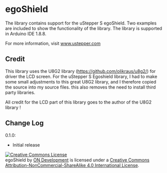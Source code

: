 # egoShield

The library contains support for the uStepper S egoShield. Two examples are included to show the functionality of the library.
The library is supported in Arduino IDE 1.8.8.

For more information, visit www.ustepper.com

## Credit
This library uses the U8G2 library (https://github.com/olikraus/u8g2/) for driver the LCD screen. 
For the uStepper S Egoshield library, I had to make some small adjustments to this great U8G2 library, and I therefore copied the source into 
my source files. this also removes the need to install third party libraries.

All credit for the LCD part of this library goes to the author of the U8G2 library !

## Change Log
0.1.0:	
- Initial release

<a rel="license" href="http://creativecommons.org/licenses/by-nc-sa/4.0/"><img alt="Creative Commons License" style="border-width:0" src="https://i.creativecommons.org/l/by-nc-sa/4.0/88x31.png" /></a><br /><span xmlns:dct="http://purl.org/dc/terms/" property="dct:title">egoShield</span> by <a xmlns:cc="http://creativecommons.org/ns#" href="www.ustepper.com" property="cc:attributionName" rel="cc:attributionURL">ON Development</a> is licensed under a <a rel="license" href="http://creativecommons.org/licenses/by-nc-sa/4.0/">Creative Commons Attribution-NonCommercial-ShareAlike 4.0 International License</a>.

